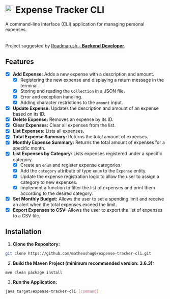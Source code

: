 # <img src="https://roadmap.sh/images/gifs/rocket.gif" width="25px"> Expense Tracker CLI

A command-line interface (CLI) application for managing personal expenses.  
<br>  
Project suggested by [Roadmap.sh - **Backend Developer**](https://roadmap.sh/projects/expense-tracker).

## Features
- [x] **Add Expense:** Adds a new expense with a description and amount.
  - [x] Registering the new expense and displaying a return message in the terminal.
  - [x] Storing and reading the `Collection` in a JSON file.
  - [x] Error and exception handling.
  - [x] Adding character restrictions to the `amount` input.
- [x] **Update Expense:** Updates the description and amount of an expense based on its ID.
- [x] **Delete Expense:** Removes an expense by its ID.
- [x] **Clear Expenses:** Clear all expenses from the list.
- [x] **List Expenses:** Lists all expenses.
- [x] **Total Expense Summary:** Returns the total amount of expenses.
- [x] **Monthly Expense Summary:** Returns the total amount of expenses for a specific month.
- [x] **List Expenses by Category:** Lists expenses registered under a specific category.
  - [x] Create an `enum` and register expense categories.
  - [x] Add the `category` attribute of type `enum` to the `Expense` entity.
  - [x] Update the expense registration logic to allow the user to assign a category to new expenses.
  - [x] Implement a function to filter the list of expenses and print them according to the desired category.
- [x] **Set Monthly Budget:** Allows the user to set a spending limit and receive an alert when the total expenses exceed the limit.
- [x] **Export Expenses to CSV:** Allows the user to export the list of expenses to a CSV file.

## Installation
1. **Clone the Repository:**
```bash
git clone https://github.com/matheushug0/expense-tracker-cli.git
```
2. **Build the Maven Project (minimum recommended version: 3.6.3):**
```bash
mvn clean package install
```
3. **Run the Application:**
```bash
java target/expense-tracker-cli [command]
```